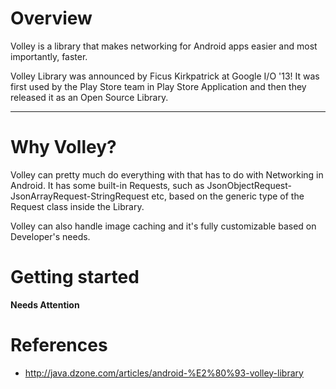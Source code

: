 # Overview

Volley is a library that makes networking for Android apps easier and most importantly, faster.

Volley Library was announced by Ficus Kirkpatrick at Google I/O '13!
It was first used by the Play Store team in Play Store Application and then they released it as an Open Source Library.

***

# Why Volley?

Volley can pretty much do everything with that has to do with Networking in Android.
It has some built-in Requests, such as JsonObjectRequest-JsonArrayRequest-StringRequest etc, based on the generic type of the Request<T> class inside the Library. 

Volley can also handle image caching and it's fully customizable based on Developer's needs.

# Getting started

**Needs Attention**

# References

* <http://java.dzone.com/articles/android-%E2%80%93-volley-library>